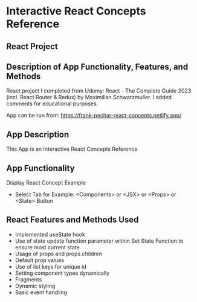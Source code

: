 # Interactive React Concepts Reference
## React Project

## Description of App Functionality, Features, and Methods

React project I completed from Udemy: React - The Complete Guide 2023 (incl. React Router & Redux) by Maximilian Schwarzmuller. I added comments for educational purposes.

App can be run from: https://frank-pechar-react-concepts.netlify.app/

## App Description

This App is an Interactive React Concepts Reference

## App Functionality

Display React Concept Example
  - Select Tab for Example: &lt;Components&gt; or &lt;JSX&gt; or &lt;Props&gt; or &lt;State&gt; Button

## React Features and Methods Used

- Implemented useState hook 
- Use of state update function parameter within Set State Function to ensure most current state
- Usage of props and props.children
- Default prop values 
- Use of list keys for unique id 
- Setting component types dynamically
- Fragments
- Dynamic styling
- Basic event handling
